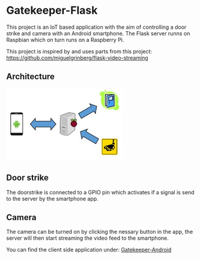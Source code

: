 # Gatekeeper-Flask
This project is an IoT based application with the aim of controlling a door strike and camera with an Android smartphone. 
The Flask server runns on Raspbian which on turn runs on a Raspberry Pi.

This project is inspired by and uses parts from this project: https://github.com/miguelgrinberg/flask-video-streaming

## Architecture
![app](Capture2.JPG)

## Door strike
The doorstrike is connected to a GPIO pin which activates if a signal is send to the server by the smartphone app.

## Camera
The camera can be turned on by clicking the nessary button in the app, the server will then start streaming the video feed to the smartphone. 

You can find the client side application under: [Gatekeeper-Android](https://github.com/RidSib/Gatekeeper-Android)


